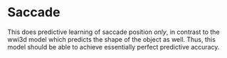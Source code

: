 # Saccade

This does predictive learning of saccade position *only*, in contrast to the wwi3d model which predicts the shape of the object as well.  Thus, this model should be able to achieve essentially perfect predictive accuracy.

